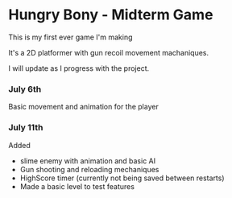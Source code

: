 # Hungry Bony - Midterm Game

This is my first ever game I'm making

It's a 2D platformer with gun recoil movement machaniques.

I will update as I progress with the project.

### July 6th
Basic movement and animation for the player

### July 11th

Added 
- slime enemy with animation and basic AI
- Gun shooting and reloading mechaniques
- HighScore timer (currently not being saved between restarts)
- Made a basic level to test features